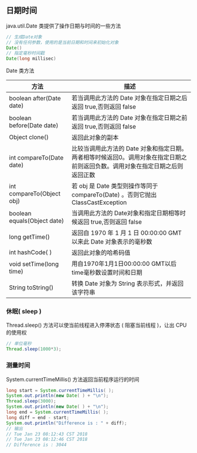 ## 日期时间
java.util.Date 类提供了操作日期与时间的一些方法
```java
// 生成Date对象
// 没有任何参数，使用的是当前日期和时间来初始化对象
Date()
// 指定毫秒时间戳
Date(long millisec)
```
Date 类方法

方法|描述
--|--
boolean after(Date date)|若当调用此方法的 Date 对象在指定日期之后返回 true,否则返回 false
boolean before(Date date)|若当调用此方法的 Date 对象在指定日期之前返回 true,否则返回 false
Object clone()|返回此对象的副本
int compareTo(Date date)|比较当调用此方法的 Date 对象和指定日期。两者相等时候返回0。调用对象在指定日期之前则返回负数。调用对象在指定日期之后则返回正数
int compareTo(Object obj)|若 obj 是 Date 类型则操作等同于 compareTo(Date) 。否则它抛出 ClassCastException
boolean equals(Object date)|当调用此方法的 Date对象和指定日期相等时候返回 true,否则返回 false
long getTime()|返回自 1970 年 1 月 1 日 00:00:00 GMT 以来此 Date 对象表示的毫秒数
int hashCode( )|返回此对象的哈希码值
void setTime(long time)|用自1970年1月1日00:00:00 GMT以后time毫秒数设置时间和日期
String toString()|转换 Date 对象为 String 表示形式，并返回该字符串
### 休眠( sleep )
Thread.sleep() 方法可以使当前线程进入停滞状态 ( 阻塞当前线程 )，让出 CPU 的使用权
```java
// 单位毫秒
Thread.sleep(1000*3);
```
### 测量时间
System.currentTimeMillis() 方法返回当前程序运行的时间
```java
long start = System.currentTimeMillis( );
System.out.println(new Date( ) + "\n");
Thread.sleep(3000);
System.out.println(new Date( ) + "\n");
long end = System.currentTimeMillis( );
long diff = end - start;
System.out.println("Difference is : " + diff);
// 输出
// Tue Jan 23 08:12:43 CST 2018
// Tue Jan 23 08:12:46 CST 2018
// Difference is : 3044
```